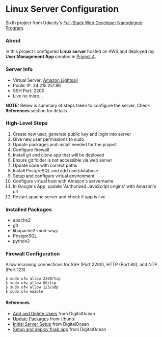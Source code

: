 # Linux Server Configuration

Sixth project from Udacity's [Full-Stack Web Developer Nanodegree Program](https://www.udacity.com/course/full-stack-web-developer-nanodegree--nd004).

### About
In this project I configured __Linux server__ hosted on AWS and deployed my __User Management App__ created in [Project 4](https://github.com/dimak1/udacity-fsnd-project4).

### Server Info
- Virtual Server: [Amazon Lightsail](https://amazonlightsail.com/)
- Public IP: 34.215.251.86
- SSH Port: 2200
- Live no more...

__NOTE:__ Below is summary of steps taken to configure the server. Check __References__ section for details.

### High-Level Steps
1. Create new user, generate public key and login into server
2. Give new user permissions to sudo
3. Update packages and install needed for the project
4. Configure firewall
5. Install git and clone app that will be deployed
6. Ensure git folder is not accessible via web server
7. Update code with correct paths
8. Install PostgreSQL and add user/database
9. Setup and configure virtual environment
10. Configure virtual host with Amazon's servername
11. In Google's App, update 'Authorized JavaScript origins' with Amazon's url
12. Restart apache server and check if app is live

### Installed Packages

- apache2
- git
- libapache2-mod-wsgi
- PostgreSQL
- python3

### Firewall Configuration
Allow incoming connections for SSH (Port 2200), HTTP (Port 80), and NTP (Port 123)
```
$ sudo ufw allow 2200/tcp
$ sudo ufw allow 80/tcp
$ sudo ufw allow 123/udp
$ sudo ufw enable
```

#### References

- [Add and Delete Users](https://www.digitalocean.com/community/tutorials/how-to-add-and-delete-users-on-an-ubuntu-14-04-vps) from DigitalOcean
- [Update Packages](https://wiki.ubuntu.com/Security/Upgrades) from Ubuntu
- [Initial Server Setup](https://www.digitalocean.com/community/tutorials/initial-server-setup-with-ubuntu-14-04) from DigitalOcean
- [Setup and deploy flask app](https://www.digitalocean.com/community/tutorials/how-to-deploy-a-flask-application-on-an-ubuntu-vps) from DigitalOcean
